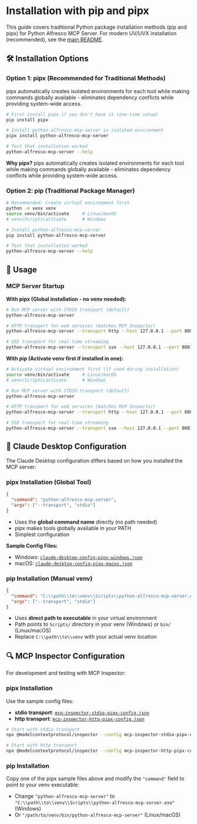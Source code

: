 # Installation with pip and pipx

This guide covers traditional Python package installation methods (pip and pipx) for Python Alfresco MCP Server. For modern UV/UVX installation (recommended), see the [main README](../README.md).

## 🛠️ Installation Options

### Option 1: pipx (Recommended for Traditional Methods)

pipx automatically creates isolated environments for each tool while making commands globally available - eliminates dependency conflicts while providing system-wide access.

```bash
# First install pipx if you don't have it (one-time setup)
pip install pipx

# Install python-alfresco-mcp-server in isolated environment
pipx install python-alfresco-mcp-server

# Test that installation worked
python-alfresco-mcp-server --help
```

**Why pipx?** pipx automatically creates isolated environments for each tool while making commands globally available - eliminates dependency conflicts while providing system-wide access.

### Option 2: pip (Traditional Package Manager)

```bash
# Recommended: Create virtual environment first
python -m venv venv
source venv/bin/activate     # Linux/macOS
# venv\Scripts\activate      # Windows

# Install python-alfresco-mcp-server
pip install python-alfresco-mcp-server

# Test that installation worked
python-alfresco-mcp-server --help
```

## 🚀 Usage

### MCP Server Startup

**With pipx (Global installation - no venv needed):**

```bash
# Run MCP server with STDIO transport (default)
python-alfresco-mcp-server

# HTTP transport for web services (matches MCP Inspector)
python-alfresco-mcp-server --transport http --host 127.0.0.1 --port 8003

# SSE transport for real-time streaming  
python-alfresco-mcp-server --transport sse --host 127.0.0.1 --port 8001
```

**With pip (Activate venv first if installed in one):**

```bash
# Activate virtual environment first (if used during installation)
source venv/bin/activate     # Linux/macOS
# venv\Scripts\activate      # Windows

# Run MCP server with STDIO transport (default)
python-alfresco-mcp-server

# HTTP transport for web services (matches MCP Inspector)
python-alfresco-mcp-server --transport http --host 127.0.0.1 --port 8003

# SSE transport for real-time streaming  
python-alfresco-mcp-server --transport sse --host 127.0.0.1 --port 8001
```

## 🔧 Claude Desktop Configuration

The Claude Desktop configuration differs based on how you installed the MCP server:

### pipx Installation (Global Tool)

```json
{
  "command": "python-alfresco-mcp-server",
  "args": ["--transport", "stdio"]
}
```

- Uses the **global command name** directly (no path needed)
- pipx makes tools globally available in your PATH
- Simplest configuration

**Sample Config Files:**
- Windows: [`claude-desktop-config-pipx-windows.json`](../claude-desktop-config-pipx-windows.json)
- macOS: [`claude-desktop-config-pipx-macos.json`](../claude-desktop-config-pipx-macos.json)

### pip Installation (Manual venv)

```json
{
  "command": "C:\\path\\to\\venv\\Scripts\\python-alfresco-mcp-server.exe",
  "args": ["--transport", "stdio"]
}
```

- Uses **direct path to executable** in your virtual environment
- Path points to `Scripts/` directory in your venv (Windows) or `bin/` (Linux/macOS)
- Replace `C:\\path\\to\\venv` with your actual venv location

## 🔍 MCP Inspector Configuration

For development and testing with MCP Inspector:

### pipx Installation

Use the sample config files:
- **stdio transport**: [`mcp-inspector-stdio-pipx-config.json`](../mcp-inspector-stdio-pipx-config.json)
- **http transport**: [`mcp-inspector-http-pipx-config.json`](../mcp-inspector-http-pipx-config.json)

```bash
# Start with stdio transport
npx @modelcontextprotocol/inspector --config mcp-inspector-stdio-pipx-config.json --server python-alfresco-mcp-server

# Start with http transport  
npx @modelcontextprotocol/inspector --config mcp-inspector-http-pipx-config.json --server python-alfresco-mcp-server
```

### pip Installation

Copy one of the pipx sample files above and modify the `"command"` field to point to your venv executable:
- Change `"python-alfresco-mcp-server"` to `"C:\\path\\to\\venv\\Scripts\\python-alfresco-mcp-server.exe"` (Windows)
- Or `"/path/to/venv/bin/python-alfresco-mcp-server"` (Linux/macOS) 